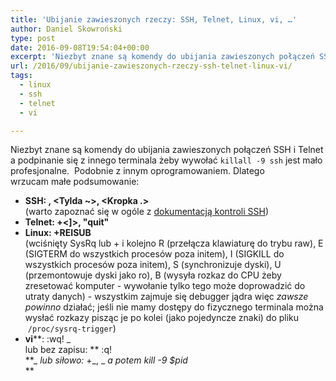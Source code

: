 ```yaml
---
title: 'Ubijanie zawieszonych rzeczy: SSH, Telnet, Linux, vi, …'
author: Daniel Skowroński
type: post
date: 2016-09-08T19:54:04+00:00
excerpt: 'Niezbyt znane są komendy do ubijania zawieszonych połączeń SSH i Telnet a podpinanie się z innego terminala żeby wywołać killall -9 ssh jest mało profesjonalne.  Podobnie z innym oprogramowaniem. Dlatego wrzucam małe podsumowanie.'
url: /2016/09/ubijanie-zawieszonych-rzeczy-ssh-telnet-linux-vi/
tags:
  - linux
  - ssh
  - telnet
  - vi

---
```

Niezbyt znane są komendy do ubijania zawieszonych połączeń SSH i Telnet a podpinanie się z innego terminala żeby wywołać `killall -9 ssh` jest mało profesjonalne.  Podobnie z innym oprogramowaniem. Dlatego wrzucam małe podsumowanie:

  * **SSH: <Enter>, <Tylda ~>, <Kropka .>**  
    (warto zapoznać się w ogóle z [dokumentacją kontroli SSH][1])
  * **Telnet: <Ctrl>+<]>, "quit"**
  * **Linux: <SysRq>+REISUB**  
    (wciśnięty SysRq lub <Alt>+<PrtScr> i kolejno R (przełącza klawiaturę do trybu raw), E (SIGTERM do wszystkich procesów poza initem), I (SIGKILL do wszystkich procesów poza initem), S (synchronizuje dyski), U (przemontowuje dyski jako ro), B (wysyła rozkaz do CPU żeby zresetować komputer - wywołanie tylko tego może doprowadzić do utraty danych) - wszystkim zajmuje się debugger jądra więc _zawsze powinno_ działać; jeśli nie mamy dostępy do fizycznego terminala można wysłać rozkazy pisząc je po kolei (jako pojedyncze znaki) do pliku  `/proc/sysrq-trigger`)
  * **vi****: <Esc> :wq! _  
    lub bez zapisu: **<Esc> :q!  
**_ _lub siłowo:_ <Ctrl>+<Z>_, _ _a potem kill -9 $pid_  
**

 [1]: https://lonesysadmin.net/2011/11/08/ssh-escape-sequences-aka-kill-dead-ssh-sessions/